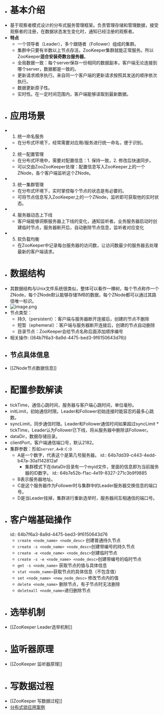 - # 基本介绍
- 基于观察者模式设计的分布式服务管理框架。负责管理存储和管理数据，接受观察者的注册，在数据状态发生变化时，通知已经注册的观察者。
- **特点**
	- 一个领导者（Leader），多个跟随者（Follower）组成的集群。
	- 集群中只要有半数以上节点存活，ZooKeeper集群就能正常服务。所以ZooKeeper**适合安装奇数台服务器**。
	- 全局数据一致：每个server保存一份相同的数据副本，客户端无论连接到哪个server，数据都是一致的。
	- 更新请求顺序执行。来自同一个客户端的更新请求按照其发送的顺序依次执行。
	- 数据更新原子性。
	- 实时性。在一定时间范围内，客户端能够读取到最新数据。
- # 应用场景
- 1. 统一命名服务
	- 在分布式环境下，经常需要对应用/服务进行统一命名，便于识别。
- 2. 统一配置管理
	- 在分布式环境中，需要对配置信息：1. 保持一致，2. 修改后快速同步。
	- 可以交由ZooZooKeeper处理：配置信息写入ZooKeeper上的一个ZNode，各个客户端监听这个ZNode。
- 3. 统一集群管理
	- 在分布式环境下，实时掌控每个节点的状态是有必要的。
	- 可将节点信息写入ZooKeeper上的一个ZNode，监听即可获取他的实时状态。
- 4. 服务器动态上下线
	- 客户端能够洞察服务器上下线的变化，通知监听者。业务服务器启动时创建临时节点，服务器断开后，自动删除节点信息，监听者对应变化
- 5. 软负载均衡
	- 在ZooKeeper中记录每台服务器的访问数，让访问数最少的服务器去处理最新的客户端请求。
- # 数据结构
- 其数据结构与Unix文件系统很类似，整体可以看作一棵树，每个节点称作一个ZNode，每个ZNode默认能够存储1MB的数据，每个ZNode都可以通过其路径唯一标识。
- ![image.png](../assets/image_1689768477880_0.png)
- 节点类型：
	- 持久（persistent）：客户端与服务器断开连接后，创建的节点不删除
	- 短暂（ephemeral）：客户端与服务器断开连接后，创建的节点自动删除
	- 目录节点：ZooKeeper会给节点名称后面添加顺序编号
- 相关操作: ((64b7f6a3-8a9d-4475-bed3-9f6150643d76))
- ## 节点具体信息
- [[ZNode节点数据信息]]
- # 配置参数解读
- tickTime，通信心跳时间，服务器与客户端心跳时间，单位毫秒。
- initLimit，初始通信时限。Leader和Follower初始连接时能容忍的最多心跳数。
- syncLimit，同步通信时限。Leader和Follower通信时间如果超过syncLimit * tickTime，Leader认为Follower已下线，将从服务器中删除该Follower。
- dataDir，数据存储目录。
- clientPort，客户端通信端口号，默认2182。
- 集群参数：形如`server.A=B:C:D`
	- A是一个数字，代表这个是第几号服务器。
	  id:: 64b7dd39-c443-4edd-b47a-30a1142812af
		- 集群模式下在dataDir目录有一个myid文件，里面的信息即为当前服务器的ID数字。
		  id:: 64b7e52b-f1ac-4e19-8327-271c3b9f9885
	- B表示服务器地址。
	- C是这个服务器作为Follower时与集群中的Leader服务器交换信息的端口号。
	- D是当Leader挂掉，集群进行重新选举时，服务器间互相通信的端口号。
- # 客户端基础操作
  id:: 64b7f6a3-8a9d-4475-bed3-9f6150643d76
	- `create <node_name> <node_desc>` 创建普通持久节点
	- `create -s <node_name> <node_desc>`创建带编号的持久节点
	- `create -e <node_name> <node_desc>`创建临时节点
	- `create -s -e <node_name> <node_desc>`创建带编号的临时节点
	- `get -s <node_name>` 获取节点的值与具体信息
	- `stat <node_name>`获取节点的具体信息（不包含值）
	- `set <node_name> <new_node_desc>` 修改节点内的值
	- `delete <node_name>` 删除节点，有子节点时无法删除
	- `deleteall <node_name>`递归删除节点
- # 选举机制
- [[ZooKeeper Leader选举机制]]
- # 监听器原理
- [[ZooKeeper 监听器原理]]
- # 写数据过程
- [[ZooKeeper 写数据过程]]
- [分布式锁应用案例](https://www.bilibili.com/video/BV1to4y1C7gw?p=24)